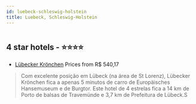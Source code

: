```yaml
---
id: luebeck-schleswig-holstein
title: Luebeck, Schleswig-Holstein
---
```


<center><img src="https://i.travelapi.com/hotels/21000000/20130000/20122100/20122100/7a55c4a8_z.jpg" alt="" /></center>


##  4 star hotels - ⭐️⭐️⭐️⭐️

-    [Lübecker Krönchen](https://www.hurb.com/br/aud/https://www.hurb.com/br/hotels/luebeck/lubecker-kronchen-HT-8TPU?cmp=18055) Prices from R$ 540,17
   > Com excelente posição em Lübeck (na área de St Lorenz), Lübecker Krönchen fica a apenas 5 minutos de carro de Europäisches Hansemuseum e de Burgtor.  Este hotel de 4 estrelas fica a 14 km de Porto de balsas de Travemünde e 3,7 km de Prefeitura de Lübeck.S
